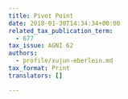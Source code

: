 ```yaml
---
title: Pivot Point
date: 2018-01-30T14:34:34+00:00
related_tax_publication_term:
  - 677
tax_issue: AGNI 62
authors:
  - profile/xujun-eberlein.md
tax_format: Print
translators: []

---
```

